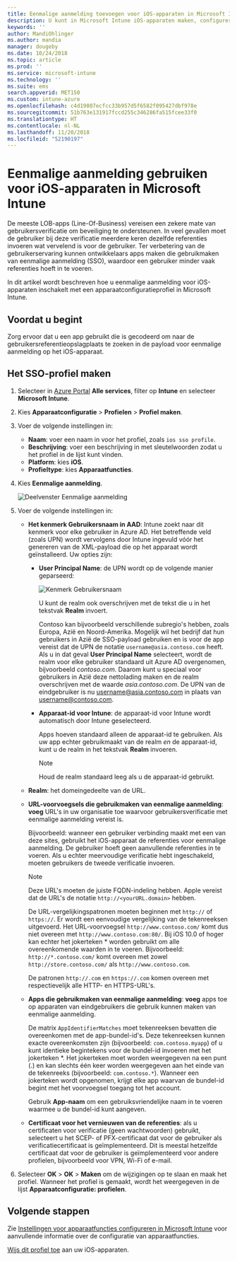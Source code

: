 ```yaml
---
title: Eenmalige aanmelding toevoegen voor iOS-apparaten in Microsoft Intune - Azure | Microsoft Docs
description: U kunt in Microsoft Intune iOS-apparaten maken, configureren, toestaan of inschakelen, zodat deze eenmalige aanmelding (SSO) kunnen gebruiken in plaats van een wachtwoord voor verificatie voor de resources en de gegevens van uw organisatie. Als u eenmalige aanmelding wilt gebruiken, maakt u een apparaatconfiguratieprofiel en voert u de UPN, apparaat-id, uw apps en een certificaat in om de gebruiker en het apparaat te verifiëren.
keywords: ''
author: MandiOhlinger
ms.author: mandia
manager: dougeby
ms.date: 10/24/2018
ms.topic: article
ms.prod: ''
ms.service: microsoft-intune
ms.technology: ''
ms.suite: ems
search.appverid: MET150
ms.custom: intune-azure
ms.openlocfilehash: c4d19807ecfcc33b957d5f6582f095427dbf978e
ms.sourcegitcommit: 51b763e131917fccd255c346286fa515fcee33f0
ms.translationtype: HT
ms.contentlocale: nl-NL
ms.lasthandoff: 11/20/2018
ms.locfileid: "52190197"
---
```

# <a name="use-single-sign-on-ios-device-in-microsoft-intune"></a>Eenmalige aanmelding gebruiken voor iOS-apparaten in Microsoft Intune

De meeste LOB-apps (Line-Of-Business) vereisen een zekere mate van gebruikersverificatie om beveiliging te ondersteunen. In veel gevallen moet de gebruiker bij deze verificatie meerdere keren dezelfde referenties invoeren wat vervelend is voor de gebruiker. Ter verbetering van de gebruikerservaring kunnen ontwikkelaars apps maken die gebruikmaken van eenmalige aanmelding (SSO), waardoor een gebruiker minder vaak referenties hoeft in te voeren.

In dit artikel wordt beschreven hoe u eenmalige aanmelding voor iOS-apparaten inschakelt met een apparaatconfiguratieprofiel in Microsoft Intune.

## <a name="before-you-begin"></a>Voordat u begint

Zorg ervoor dat u een app gebruikt die is gecodeerd om naar de gebruikersreferentieopslagplaats te zoeken in de payload voor eenmalige aanmelding op het iOS-apparaat.

## <a name="create-the-sso-profile"></a>Het SSO-profiel maken

1. Selecteer in [Azure Portal](https://portal.azure.com) **Alle services**, filter op **Intune** en selecteer **Microsoft Intune**.
2. Kies **Apparaatconfiguratie** > **Profielen** > **Profiel maken**.
3. Voer de volgende instellingen in:

    - **Naam**: voer een naam in voor het profiel, zoals `ios sso profile`.
    - **Beschrijving**: voer een beschrijving in met sleutelwoorden zodat u het profiel in de lijst kunt vinden.
    - **Platform**: kies **iOS**.
    - **Profieltype**: kies **Apparaatfuncties**.

4. Kies **Eenmalige aanmelding**.

    ![Deelvenster Eenmalige aanmelding](./media/sso-blade.png)

5. Voer de volgende instellingen in: 

    - **Het kenmerk Gebruikersnaam in AAD**: Intune zoekt naar dit kenmerk voor elke gebruiker in Azure AD. Het betreffende veld (zoals UPN) wordt vervolgens door Intune ingevuld vóór het genereren van de XML-payload die op het apparaat wordt geïnstalleerd. Uw opties zijn:
    
        - **User Principal Name**: de UPN wordt op de volgende manier geparseerd:

            ![Kenmerk Gebruikersnaam](media/User-name-attribute.png)

            U kunt de realm ook overschrijven met de tekst die u in het tekstvak **Realm** invoert.

            Contoso kan bijvoorbeeld verschillende subregio's hebben, zoals Europa, Azië en Noord-Amerika. Mogelijk wil het bedrijf dat hun gebruikers in Azië de SSO-payload gebruiken en is voor de app vereist dat de UPN de notatie `username@asia.contoso.com` heeft. Als u in dat geval **User Principal Name** selecteert, wordt de realm voor elke gebruiker standaard uit Azure AD overgenomen, bijvoorbeeld *contoso.com*. Daarom kunt u speciaal voor gebruikers in Azië deze nettolading maken en de realm overschrijven met de waarde *asia.contoso.com*. De UPN van de eindgebruiker is nu username@asia.contoso.com in plaats van username@contoso.com.

        - **Apparaat-id voor Intune**: de apparaat-id voor Intune wordt automatisch door Intune geselecteerd. 

            Apps hoeven standaard alleen de apparaat-id te gebruiken. Als uw app echter gebruikmaakt van de realm *en* de apparaat-id, kunt u de realm in het tekstvak **Realm** invoeren.

            > [!NOTE]
            > Houd de realm standaard leeg als u de apparaat-id gebruikt.

    - **Realm**: het domeingedeelte van de URL.
    
    - **URL-voorvoegsels die gebruikmaken van eenmalige aanmelding**: **voeg** URL's in uw organisatie toe waarvoor gebruikersverificatie met eenmalige aanmelding vereist is. 

        Bijvoorbeeld: wanneer een gebruiker verbinding maakt met een van deze sites, gebruikt het iOS-apparaat de referenties voor eenmalige aanmelding. De gebruiker hoeft geen aanvullende referenties in te voeren. Als u echter meervoudige verificatie hebt ingeschakeld, moeten gebruikers de tweede verificatie invoeren.

        > [!NOTE]
        > Deze URL's moeten de juiste FQDN-indeling hebben. Apple vereist dat de URL's de notatie `http://<yourURL.domain>` hebben.

        De URL-vergelijkingspatronen moeten beginnen met `http://` of `https://`. Er wordt een eenvoudige vergelijking van de tekenreeksen uitgevoerd. Het URL-voorvoegsel `http://www.contoso.com/` komt dus niet overeen met `http://www.contoso.com:80/`. Bij iOS 10.0 of hoger kan echter het jokerteken \* worden gebruikt om alle overeenkomende waarden in te voeren. Bijvoorbeeld: `http://*.contoso.com/` komt overeen met zowel `http://store.contoso.com/` als `http://www.contoso.com`.

        De patronen `http://.com` en `https://.com` komen overeen met respectievelijk alle HTTP- en HTTPS-URL's.
    
    - **Apps die gebruikmaken van eenmalige aanmelding**: **voeg** apps toe op apparaten van eindgebruikers die gebruik kunnen maken van eenmalige aanmelding. 

        De matrix `AppIdentifierMatches` moet tekenreeksen bevatten die overeenkomen met de app-bundel-id's. Deze tekenreeksen kunnen exacte overeenkomsten zijn (bijvoorbeeld: `com.contoso.myapp`) of u kunt identieke begintekens voor de bundel-id invoeren met het jokerteken \*. Het jokerteken moet worden weergegeven na een punt (.) en kan slechts één keer worden weergegeven aan het einde van de tekenreeks (bijvoorbeeld: `com.contoso.*`). Wanneer een jokerteken wordt opgenomen, krijgt elke app waarvan de bundel-id begint met het voorvoegsel toegang tot het account.

        Gebruik **App-naam** om een gebruiksvriendelijke naam in te voeren waarmee u de bundel-id kunt aangeven.
    
    - **Certificaat voor het vernieuwen van de referenties**: als u certificaten voor verificatie (geen wachtwoorden) gebruikt, selecteert u het SCEP- of PFX-certificaat dat voor de gebruiker als verificatiecertificaat is geïmplementeerd. Dit is meestal hetzelfde certificaat dat voor de gebruiker is geïmplementeerd voor andere profielen, bijvoorbeeld voor VPN, Wi-Fi of e-mail.

6. Selecteer **OK** > **OK** > **Maken** om de wijzigingen op te slaan en maak het profiel. Wanneer het profiel is gemaakt, wordt het weergegeven in de lijst **Apparaatconfiguratie: profielen**. 

## <a name="next-steps"></a>Volgende stappen

Zie [Instellingen voor apparaatfuncties configureren in Microsoft Intune](device-features-configure.md) voor aanvullende informatie over de configuratie van apparaatfuncties.

[Wijs dit profiel toe](device-profile-assign.md) aan uw iOS-apparaten.
